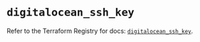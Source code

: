 # `digitalocean_ssh_key`

Refer to the Terraform Registry for docs: [`digitalocean_ssh_key`](https://registry.terraform.io/providers/digitalocean/digitalocean/2.36.0/docs/resources/ssh_key).
